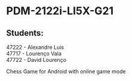 # PDM-2122i-LI5X-G21

## Students:
47222 - Alexandre Luís  
47717 - Lourenço Vala  
47722 - David Lourenço

Chess Game for Android with online game mode
